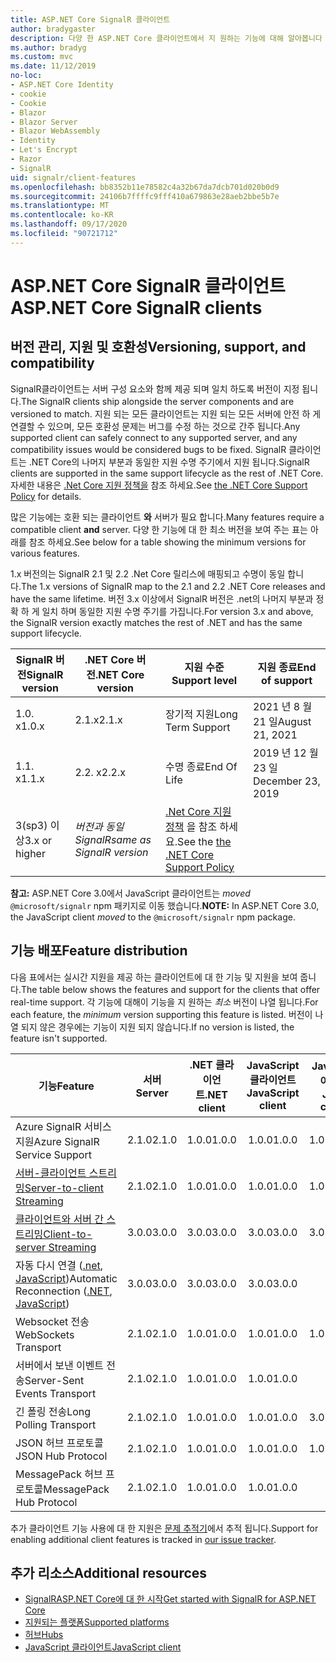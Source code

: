 ```yaml
---
title: ASP.NET Core SignalR 클라이언트
author: bradygaster
description: 다양 한 ASP.NET Core 클라이언트에서 지 원하는 기능에 대해 알아봅니다 SignalR .
ms.author: bradyg
ms.custom: mvc
ms.date: 11/12/2019
no-loc:
- ASP.NET Core Identity
- cookie
- Cookie
- Blazor
- Blazor Server
- Blazor WebAssembly
- Identity
- Let's Encrypt
- Razor
- SignalR
uid: signalr/client-features
ms.openlocfilehash: bb8352b11e78582c4a32b67da7dcb701d020b0d9
ms.sourcegitcommit: 24106b7ffffc9fff410a679863e28aeb2bbe5b7e
ms.translationtype: MT
ms.contentlocale: ko-KR
ms.lasthandoff: 09/17/2020
ms.locfileid: "90721712"
---
```

# <a name="aspnet-core-no-locsignalr-clients"></a><span data-ttu-id="df3b7-103">ASP.NET Core SignalR 클라이언트</span><span class="sxs-lookup"><span data-stu-id="df3b7-103">ASP.NET Core SignalR clients</span></span>

## <a name="versioning-support-and-compatibility"></a><span data-ttu-id="df3b7-104">버전 관리, 지원 및 호환성</span><span class="sxs-lookup"><span data-stu-id="df3b7-104">Versioning, support, and compatibility</span></span>

<span data-ttu-id="df3b7-105">SignalR클라이언트는 서버 구성 요소와 함께 제공 되며 일치 하도록 버전이 지정 됩니다.</span><span class="sxs-lookup"><span data-stu-id="df3b7-105">The SignalR clients ship alongside the server components and are versioned to match.</span></span> <span data-ttu-id="df3b7-106">지원 되는 모든 클라이언트는 지원 되는 모든 서버에 안전 하 게 연결할 수 있으며, 모든 호환성 문제는 버그를 수정 하는 것으로 간주 됩니다.</span><span class="sxs-lookup"><span data-stu-id="df3b7-106">Any supported client can safely connect to any supported server, and any compatibility issues would be considered bugs to be fixed.</span></span> <span data-ttu-id="df3b7-107">SignalR 클라이언트는 .NET Core의 나머지 부분과 동일한 지원 수명 주기에서 지원 됩니다.</span><span class="sxs-lookup"><span data-stu-id="df3b7-107">SignalR clients are supported in the same support lifecycle as the rest of .NET Core.</span></span> <span data-ttu-id="df3b7-108">자세한 내용은 [.Net Core 지원 정책을](https://dotnet.microsoft.com/platform/support/policy/dotnet-core) 참조 하세요.</span><span class="sxs-lookup"><span data-stu-id="df3b7-108">See [the .NET Core Support Policy](https://dotnet.microsoft.com/platform/support/policy/dotnet-core) for details.</span></span>

<span data-ttu-id="df3b7-109">많은 기능에는 호환 되는 클라이언트 **와** 서버가 필요 합니다.</span><span class="sxs-lookup"><span data-stu-id="df3b7-109">Many features require a compatible client **and** server.</span></span> <span data-ttu-id="df3b7-110">다양 한 기능에 대 한 최소 버전을 보여 주는 표는 아래를 참조 하세요.</span><span class="sxs-lookup"><span data-stu-id="df3b7-110">See below for a table showing the minimum versions for various features.</span></span>

<span data-ttu-id="df3b7-111">1.x 버전의는 SignalR 2.1 및 2.2 .Net Core 릴리스에 매핑되고 수명이 동일 합니다.</span><span class="sxs-lookup"><span data-stu-id="df3b7-111">The 1.x versions of SignalR map to the 2.1 and 2.2 .NET Core releases and have the same lifetime.</span></span> <span data-ttu-id="df3b7-112">버전 3.x 이상에서 SignalR 버전은 .net의 나머지 부분과 정확 하 게 일치 하며 동일한 지원 수명 주기를 가집니다.</span><span class="sxs-lookup"><span data-stu-id="df3b7-112">For version 3.x and above, the SignalR version exactly matches the rest of .NET and has the same support lifecycle.</span></span>

| <span data-ttu-id="df3b7-113">SignalR 버전</span><span class="sxs-lookup"><span data-stu-id="df3b7-113">SignalR version</span></span> | <span data-ttu-id="df3b7-114">.NET Core 버전</span><span class="sxs-lookup"><span data-stu-id="df3b7-114">.NET Core version</span></span> | <span data-ttu-id="df3b7-115">지원 수준</span><span class="sxs-lookup"><span data-stu-id="df3b7-115">Support level</span></span> | <span data-ttu-id="df3b7-116">지원 종료</span><span class="sxs-lookup"><span data-stu-id="df3b7-116">End of support</span></span> |
| - | - | - | - |
| <span data-ttu-id="df3b7-117">1.0. x</span><span class="sxs-lookup"><span data-stu-id="df3b7-117">1.0.x</span></span> | <span data-ttu-id="df3b7-118">2.1.x</span><span class="sxs-lookup"><span data-stu-id="df3b7-118">2.1.x</span></span> | <span data-ttu-id="df3b7-119">장기적 지원</span><span class="sxs-lookup"><span data-stu-id="df3b7-119">Long Term Support</span></span> | <span data-ttu-id="df3b7-120">2021 년 8 월 21 일</span><span class="sxs-lookup"><span data-stu-id="df3b7-120">August 21, 2021</span></span> |
| <span data-ttu-id="df3b7-121">1.1. x</span><span class="sxs-lookup"><span data-stu-id="df3b7-121">1.1.x</span></span> | <span data-ttu-id="df3b7-122">2.2. x</span><span class="sxs-lookup"><span data-stu-id="df3b7-122">2.2.x</span></span> | <span data-ttu-id="df3b7-123">수명 종료</span><span class="sxs-lookup"><span data-stu-id="df3b7-123">End Of Life</span></span> | <span data-ttu-id="df3b7-124">2019 년 12 월 23 일</span><span class="sxs-lookup"><span data-stu-id="df3b7-124">December 23, 2019</span></span> |
| <span data-ttu-id="df3b7-125">3(sp3) 이상</span><span class="sxs-lookup"><span data-stu-id="df3b7-125">3.x or higher</span></span> | <span data-ttu-id="df3b7-126">*버전과 동일 SignalR*</span><span class="sxs-lookup"><span data-stu-id="df3b7-126">*same as SignalR version*</span></span> | <span data-ttu-id="df3b7-127">[.Net Core 지원 정책](https://dotnet.microsoft.com/platform/support/policy/dotnet-core) 을 참조 하세요.</span><span class="sxs-lookup"><span data-stu-id="df3b7-127">See the [the .NET Core Support Policy](https://dotnet.microsoft.com/platform/support/policy/dotnet-core)</span></span> |

<span data-ttu-id="df3b7-128">**참고:** ASP.NET Core 3.0에서 JavaScript 클라이언트는 *moved* `@microsoft/signalr` npm 패키지로 이동 했습니다.</span><span class="sxs-lookup"><span data-stu-id="df3b7-128">**NOTE:** In ASP.NET Core 3.0, the JavaScript client *moved* to the `@microsoft/signalr` npm package.</span></span>

## <a name="feature-distribution"></a><span data-ttu-id="df3b7-129">기능 배포</span><span class="sxs-lookup"><span data-stu-id="df3b7-129">Feature distribution</span></span>

<span data-ttu-id="df3b7-130">다음 표에서는 실시간 지원을 제공 하는 클라이언트에 대 한 기능 및 지원을 보여 줍니다.</span><span class="sxs-lookup"><span data-stu-id="df3b7-130">The table below shows the features and support for the clients that offer real-time support.</span></span> <span data-ttu-id="df3b7-131">각 기능에 대해이 기능을 지 원하는 *최소* 버전이 나열 됩니다.</span><span class="sxs-lookup"><span data-stu-id="df3b7-131">For each feature, the *minimum* version supporting this feature is listed.</span></span> <span data-ttu-id="df3b7-132">버전이 나열 되지 않은 경우에는 기능이 지원 되지 않습니다.</span><span class="sxs-lookup"><span data-stu-id="df3b7-132">If no version is listed, the feature isn't supported.</span></span>

| <span data-ttu-id="df3b7-133">기능</span><span class="sxs-lookup"><span data-stu-id="df3b7-133">Feature</span></span> | <span data-ttu-id="df3b7-134">서버</span><span class="sxs-lookup"><span data-stu-id="df3b7-134">Server</span></span> | <span data-ttu-id="df3b7-135">.NET 클라이언트</span><span class="sxs-lookup"><span data-stu-id="df3b7-135">.NET client</span></span> | <span data-ttu-id="df3b7-136">JavaScript 클라이언트</span><span class="sxs-lookup"><span data-stu-id="df3b7-136">JavaScript client</span></span> | <span data-ttu-id="df3b7-137">Java 클라이언트</span><span class="sxs-lookup"><span data-stu-id="df3b7-137">Java client</span></span> |
| ---- | :-: | :-: | :-: | :-: |
| <span data-ttu-id="df3b7-138">Azure SignalR 서비스 지원</span><span class="sxs-lookup"><span data-stu-id="df3b7-138">Azure SignalR Service Support</span></span> |<span data-ttu-id="df3b7-139">2.1.0</span><span class="sxs-lookup"><span data-stu-id="df3b7-139">2.1.0</span></span>|<span data-ttu-id="df3b7-140">1.0.0</span><span class="sxs-lookup"><span data-stu-id="df3b7-140">1.0.0</span></span>|<span data-ttu-id="df3b7-141">1.0.0</span><span class="sxs-lookup"><span data-stu-id="df3b7-141">1.0.0</span></span>|<span data-ttu-id="df3b7-142">1.0.0</span><span class="sxs-lookup"><span data-stu-id="df3b7-142">1.0.0</span></span>|
| [<span data-ttu-id="df3b7-143">서버-클라이언트 스트리밍</span><span class="sxs-lookup"><span data-stu-id="df3b7-143">Server-to-client Streaming</span></span>](xref:signalr/streaming)          |<span data-ttu-id="df3b7-144">2.1.0</span><span class="sxs-lookup"><span data-stu-id="df3b7-144">2.1.0</span></span>|<span data-ttu-id="df3b7-145">1.0.0</span><span class="sxs-lookup"><span data-stu-id="df3b7-145">1.0.0</span></span>|<span data-ttu-id="df3b7-146">1.0.0</span><span class="sxs-lookup"><span data-stu-id="df3b7-146">1.0.0</span></span>|<span data-ttu-id="df3b7-147">1.0.0</span><span class="sxs-lookup"><span data-stu-id="df3b7-147">1.0.0</span></span>|
| [<span data-ttu-id="df3b7-148">클라이언트와 서버 간 스트리밍</span><span class="sxs-lookup"><span data-stu-id="df3b7-148">Client-to-server Streaming</span></span>](xref:signalr/streaming)          |<span data-ttu-id="df3b7-149">3.0.0</span><span class="sxs-lookup"><span data-stu-id="df3b7-149">3.0.0</span></span>|<span data-ttu-id="df3b7-150">3.0.0</span><span class="sxs-lookup"><span data-stu-id="df3b7-150">3.0.0</span></span>|<span data-ttu-id="df3b7-151">3.0.0</span><span class="sxs-lookup"><span data-stu-id="df3b7-151">3.0.0</span></span>|<span data-ttu-id="df3b7-152">3.0.0</span><span class="sxs-lookup"><span data-stu-id="df3b7-152">3.0.0</span></span>|
| <span data-ttu-id="df3b7-153">자동 다시 연결 ([.net](./dotnet-client.md?tabs=visual-studio&view=aspnetcore-3.0#handle-lost-connection), [JavaScript](./javascript-client.md?view=aspnetcore-3.0#reconnect-clients))</span><span class="sxs-lookup"><span data-stu-id="df3b7-153">Automatic Reconnection ([.NET](./dotnet-client.md?tabs=visual-studio&view=aspnetcore-3.0#handle-lost-connection), [JavaScript](./javascript-client.md?view=aspnetcore-3.0#reconnect-clients))</span></span>          |<span data-ttu-id="df3b7-154">3.0.0</span><span class="sxs-lookup"><span data-stu-id="df3b7-154">3.0.0</span></span>|<span data-ttu-id="df3b7-155">3.0.0</span><span class="sxs-lookup"><span data-stu-id="df3b7-155">3.0.0</span></span>|<span data-ttu-id="df3b7-156">3.0.0</span><span class="sxs-lookup"><span data-stu-id="df3b7-156">3.0.0</span></span>|❌|
| <span data-ttu-id="df3b7-157">Websocket 전송</span><span class="sxs-lookup"><span data-stu-id="df3b7-157">WebSockets Transport</span></span> |<span data-ttu-id="df3b7-158">2.1.0</span><span class="sxs-lookup"><span data-stu-id="df3b7-158">2.1.0</span></span>|<span data-ttu-id="df3b7-159">1.0.0</span><span class="sxs-lookup"><span data-stu-id="df3b7-159">1.0.0</span></span>|<span data-ttu-id="df3b7-160">1.0.0</span><span class="sxs-lookup"><span data-stu-id="df3b7-160">1.0.0</span></span>|<span data-ttu-id="df3b7-161">1.0.0</span><span class="sxs-lookup"><span data-stu-id="df3b7-161">1.0.0</span></span>|
| <span data-ttu-id="df3b7-162">서버에서 보낸 이벤트 전송</span><span class="sxs-lookup"><span data-stu-id="df3b7-162">Server-Sent Events Transport</span></span> |<span data-ttu-id="df3b7-163">2.1.0</span><span class="sxs-lookup"><span data-stu-id="df3b7-163">2.1.0</span></span>|<span data-ttu-id="df3b7-164">1.0.0</span><span class="sxs-lookup"><span data-stu-id="df3b7-164">1.0.0</span></span>|<span data-ttu-id="df3b7-165">1.0.0</span><span class="sxs-lookup"><span data-stu-id="df3b7-165">1.0.0</span></span>|❌|
| <span data-ttu-id="df3b7-166">긴 폴링 전송</span><span class="sxs-lookup"><span data-stu-id="df3b7-166">Long Polling Transport</span></span> |<span data-ttu-id="df3b7-167">2.1.0</span><span class="sxs-lookup"><span data-stu-id="df3b7-167">2.1.0</span></span>|<span data-ttu-id="df3b7-168">1.0.0</span><span class="sxs-lookup"><span data-stu-id="df3b7-168">1.0.0</span></span>|<span data-ttu-id="df3b7-169">1.0.0</span><span class="sxs-lookup"><span data-stu-id="df3b7-169">1.0.0</span></span>|<span data-ttu-id="df3b7-170">3.0.0</span><span class="sxs-lookup"><span data-stu-id="df3b7-170">3.0.0</span></span>|
| <span data-ttu-id="df3b7-171">JSON 허브 프로토콜</span><span class="sxs-lookup"><span data-stu-id="df3b7-171">JSON Hub Protocol</span></span> |<span data-ttu-id="df3b7-172">2.1.0</span><span class="sxs-lookup"><span data-stu-id="df3b7-172">2.1.0</span></span>|<span data-ttu-id="df3b7-173">1.0.0</span><span class="sxs-lookup"><span data-stu-id="df3b7-173">1.0.0</span></span>|<span data-ttu-id="df3b7-174">1.0.0</span><span class="sxs-lookup"><span data-stu-id="df3b7-174">1.0.0</span></span>|<span data-ttu-id="df3b7-175">1.0.0</span><span class="sxs-lookup"><span data-stu-id="df3b7-175">1.0.0</span></span>|
| <span data-ttu-id="df3b7-176">MessagePack 허브 프로토콜</span><span class="sxs-lookup"><span data-stu-id="df3b7-176">MessagePack Hub Protocol</span></span> |<span data-ttu-id="df3b7-177">2.1.0</span><span class="sxs-lookup"><span data-stu-id="df3b7-177">2.1.0</span></span>|<span data-ttu-id="df3b7-178">1.0.0</span><span class="sxs-lookup"><span data-stu-id="df3b7-178">1.0.0</span></span>|<span data-ttu-id="df3b7-179">1.0.0</span><span class="sxs-lookup"><span data-stu-id="df3b7-179">1.0.0</span></span>|❌|

<span data-ttu-id="df3b7-180">추가 클라이언트 기능 사용에 대 한 지원은 [문제 추적기](https://github.com/dotnet/AspNetCore/issues)에서 추적 됩니다.</span><span class="sxs-lookup"><span data-stu-id="df3b7-180">Support for enabling additional client features is tracked in [our issue tracker](https://github.com/dotnet/AspNetCore/issues).</span></span>

## <a name="additional-resources"></a><span data-ttu-id="df3b7-181">추가 리소스</span><span class="sxs-lookup"><span data-stu-id="df3b7-181">Additional resources</span></span>

* [<span data-ttu-id="df3b7-182">SignalRASP.NET Core에 대 한 시작</span><span class="sxs-lookup"><span data-stu-id="df3b7-182">Get started with SignalR for ASP.NET Core</span></span>](xref:tutorials/signalr)
* [<span data-ttu-id="df3b7-183">지원되는 플랫폼</span><span class="sxs-lookup"><span data-stu-id="df3b7-183">Supported platforms</span></span>](xref:signalr/supported-platforms)
* [<span data-ttu-id="df3b7-184">허브</span><span class="sxs-lookup"><span data-stu-id="df3b7-184">Hubs</span></span>](xref:signalr/hubs)
* [<span data-ttu-id="df3b7-185">JavaScript 클라이언트</span><span class="sxs-lookup"><span data-stu-id="df3b7-185">JavaScript client</span></span>](xref:signalr/javascript-client)